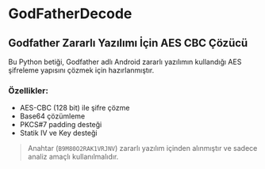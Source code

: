 # GodFatherDecode


## Godfather Zararlı Yazılımı İçin AES CBC Çözücü

Bu Python betiği, Godfather adlı Android zararlı yazılımın kullandığı AES şifreleme yapısını çözmek için hazırlanmıştır.

### Özellikler:
- AES-CBC (128 bit) ile şifre çözme
- Base64 çözümleme
- PKCS#7 padding desteği
- Statik IV ve Key desteği

> Anahtar (`B9M80O2RAK1VRJNV`) zararlı yazılım içinden alınmıştır ve sadece analiz amaçlı kullanılmalıdır.
